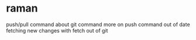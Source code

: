 # raman
push/pull command
about git command
more on push command
out of date
fetching new changes with fetch
out of git
